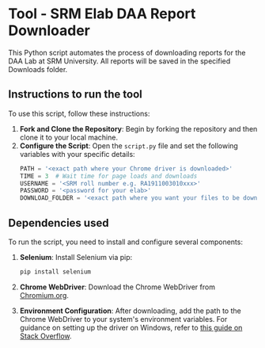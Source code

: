 # Tool - SRM Elab DAA Report Downloader

This Python script automates the process of downloading reports for the DAA Lab at SRM University. All reports will be saved in the specified Downloads folder.

## Instructions to run the tool
To use this script, follow these instructions:
1. **Fork and Clone the Repository**: Begin by forking the repository and then clone it to your local machine.
2. **Configure the Script**: Open the `script.py` file and set the following variables with your specific details:
   ```python
   PATH = '<exact path where your Chrome driver is downloaded>'
   TIME = 3  # Wait time for page loads and downloads
   USERNAME = '<SRM roll number e.g. RA1911003010xxx>'
   PASSWORD = '<password for your elab>'
   DOWNLOAD_FOLDER = '<exact path where you want your files to be downloaded>'
   ```

## Dependencies used
To run the script, you need to install and configure several components:
1. **Selenium**:
   Install Selenium via pip:
   ```bash
   pip install selenium
   ```
2. **Chrome WebDriver**:
   Download the Chrome WebDriver from [Chromium.org](https://sites.google.com/a/chromium.org/chromedriver/downloads).

3. **Environment Configuration**:
   After downloading, add the path to the Chrome WebDriver to your system's environment variables. For guidance on setting up the driver on Windows, refer to [this guide on Stack Overflow](https://stackoverflow.com/questions/42524114/how-to-install-geckodriver-on-a-windows-system).